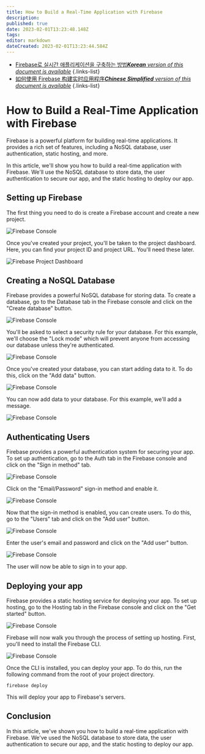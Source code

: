 ```yaml
---
title: How to Build a Real-Time Application with Firebase
description: 
published: true
date: 2023-02-01T13:23:48.148Z
tags: 
editor: markdown
dateCreated: 2023-02-01T13:23:44.584Z
---
```


- [Firebase로 실시간 애플리케이션을 구축하는 방법***Korean** version of this document is available*](/ko/Knowledge-base/Common/how-to-build-a-real-time-application-with-firebase)
{.links-list}
- [如何使用 Firebase 构建实时应用程序***Chinese Simplified** version of this document is available*](/zh/Knowledge-base/Common/how-to-build-a-real-time-application-with-firebase)
{.links-list}



# How to Build a Real-Time Application with Firebase

Firebase is a powerful platform for building real-time applications. It provides a rich set of features, including a NoSQL database, user authentication, static hosting, and more.

In this article, we'll show you how to build a real-time application with Firebase. We'll use the NoSQL database to store data, the user authentication to secure our app, and the static hosting to deploy our app.

## Setting up Firebase

The first thing you need to do is create a Firebase account and create a new project.

![Firebase Console](https://i.imgur.com/aVORi4k.png)

Once you've created your project, you'll be taken to the project dashboard. Here, you can find your project ID and project URL. You'll need these later.

![Firebase Project Dashboard](https://i.imgur.com/5bF9IyG.png)

## Creating a NoSQL Database

Firebase provides a powerful NoSQL database for storing data. To create a database, go to the Database tab in the Firebase console and click on the "Create database" button.

![Firebase Console](https://i.imgur.com/pZhCkYE.png)

You'll be asked to select a security rule for your database. For this example, we'll choose the "Lock mode" which will prevent anyone from accessing our database unless they're authenticated.

![Firebase Console](https://i.imgur.com/W0zJgwc.png)

Once you've created your database, you can start adding data to it. To do this, click on the "Add data" button.

![Firebase Console](https://i.imgur.com/V0CgqEH.png)

You can now add data to your database. For this example, we'll add a message.

![Firebase Console](https://i.imgur.com/TGiuk72.png)

## Authenticating Users

Firebase provides a powerful authentication system for securing your app. To set up authentication, go to the Auth tab in the Firebase console and click on the "Sign in method" tab.

![Firebase Console](https://i.imgur.com/3vHKTGi.png)

Click on the "Email/Password" sign-in method and enable it.

![Firebase Console](https://i.imgur.com/ZU6kCbJ.png)

Now that the sign-in method is enabled, you can create users. To do this, go to the "Users" tab and click on the "Add user" button.

![Firebase Console](https://i.imgur.com/XgbG0z7.png)

Enter the user's email and password and click on the "Add user" button.

![Firebase Console](https://i.imgur.com/V0CgqEH.png)

The user will now be able to sign in to your app.

## Deploying your app

Firebase provides a static hosting service for deploying your app. To set up hosting, go to the Hosting tab in the Firebase console and click on the "Get started" button.

![Firebase Console](https://i.imgur.com/7DpjkZI.png)

Firebase will now walk you through the process of setting up hosting. First, you'll need to install the Firebase CLI.

![Firebase Console](https://i.imgur.com/l0G9UO4.png)

Once the CLI is installed, you can deploy your app. To do this, run the following command from the root of your project directory.

```
firebase deploy
```

This will deploy your app to Firebase's servers.

## Conclusion

In this article, we've shown you how to build a real-time application with Firebase. We've used the NoSQL database to store data, the user authentication to secure our app, and the static hosting to deploy our app.